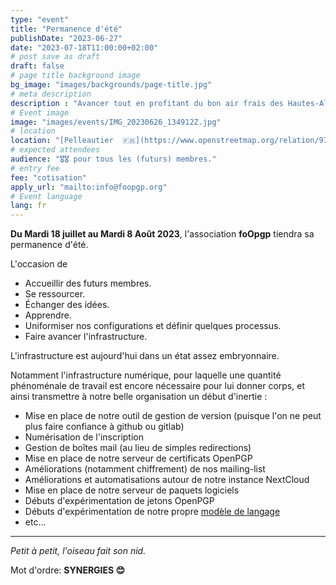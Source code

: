 ```yaml
---
type: "event"
title: "Permanence d'été"
publishDate: "2023-06-27"
date: "2023-07-18T11:00:00+02:00"
# post save as draft
draft: false
# page title background image
bg_image: "images/backgrounds/page-title.jpg"
# meta description
description : "Avancer tout en profitant du bon air frais des Hautes-Alpes."
# Event image
image: "images/events/IMG_20230626_134912Z.jpg"
# location
location: "[Pelleautier  🇫🇷](https://www.openstreetmap.org/relation/971979)"
# expected attendees
audience: "🎖️🎖️ pour tous les (futurs) membres."
# entry fee
fee: "cotisation"
apply_url: "mailto:info@foopgp.org"
# Event language
lang: fr
---
```


**Du Mardi 18 juillet au Mardi 8 Août 2023**, l'association **foOpgp** tiendra sa permanence
d'été.

L'occasion de

* Accueillir des futurs membres.
* Se ressourcer.
* Échanger des idées.
* Apprendre.
* Uniformiser nos configurations et définir quelques processus.
* Faire avancer l'infrastructure.

L'infrastructure est aujourd'hui dans un état assez embryonnaire.

Notamment l'infrastructure numérique, pour laquelle une quantité phénoménale de travail
est encore nécessaire pour lui donner corps, et ainsi transmettre à notre belle
organisation un début d'inertie :

* Mise en place de notre outil de gestion de version (puisque l'on ne peut plus
  faire confiance à github ou gitlab)
* Numérisation de l'inscription
* Gestion de boîtes mail (au lieu de simples redirections)
* Mise en place de notre serveur de certificats OpenPGP
* Améliorations (notamment chiffrement) de nos mailing-list
* Améliorations et automatisations autour de notre instance NextCloud
* Mise en place de notre serveur de paquets logiciels
* Débuts d'expérimentation de jetons OpenPGP
* Débuts d'expérimentation de notre propre [modèle de
  langage](https://fr.wikipedia.org/wiki/Grand_mod%C3%A8le_de_langage)
* etc...

---

*Petit à petit, l'oiseau fait son nid.*

Mot d'ordre: **SYNERGIES 😊**
